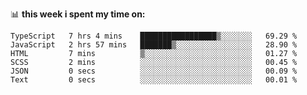 📊 **this week i spent my time on:**
<!--START_SECTION:waka-->

```text
TypeScript   7 hrs 4 mins    █████████████████▒░░░░░░░   69.29 %
JavaScript   2 hrs 57 mins   ███████▒░░░░░░░░░░░░░░░░░   28.90 %
HTML         7 mins          ▒░░░░░░░░░░░░░░░░░░░░░░░░   01.27 %
SCSS         2 mins          ░░░░░░░░░░░░░░░░░░░░░░░░░   00.45 %
JSON         0 secs          ░░░░░░░░░░░░░░░░░░░░░░░░░   00.09 %
Text         0 secs          ░░░░░░░░░░░░░░░░░░░░░░░░░   00.01 %
```

<!--END_SECTION:waka-->
